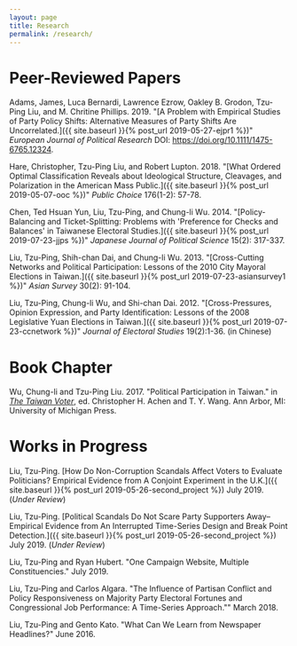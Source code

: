 ```yaml
---
layout: page
title: Research
permalink: /research/
---
```


Peer-Reviewed Papers
===

Adams, James, Luca Bernardi,  Lawrence Ezrow, Oakley B. Grodon, Tzu-Ping Liu, and M. Chritine Phillips. 2019. "[A Problem with Empirical Studies of Party Policy Shifts: Alternative Measures of Party Shifts Are Uncorrelated.]({{ site.baseurl }}{% post_url 2019-05-27-ejpr1 %})" *European Journal of Political Research* DOI: https://doi.org/10.1111/1475-6765.12324.

Hare, Christopher, Tzu-Ping Liu, and Robert Lupton. 2018. "[What Ordered Optimal Classification Reveals about Ideological Structure, Cleavages, and Polarization in the American Mass Public.]({{ site.baseurl }}{% post_url 2019-05-07-ooc %})" *Public Choice* 176(1-2): 57-78.


Chen, Ted Hsuan Yun, Liu, Tzu-Ping, and Chung-li Wu. 2014. "[Policy-Balancing and Ticket-Splitting: Problems with 'Preference for Checks and Balances' in Taiwanese Electoral Studies.]({{ site.baseurl }}{% post_url 2019-07-23-jjps %})" *Japanese Journal of Political Science* 15(2): 317-337.

Liu, Tzu-Ping, Shih-chan Dai, and Chung-li Wu. 2013. "[Cross-Cutting Networks and Political
Participation: Lessons of the 2010 City Mayoral Elections in Taiwan.]({{ site.baseurl }}{% post_url 2019-07-23-asiansurvey1 %})" *Asian Survey* 30(2): 91-104.

Liu, Tzu-Ping, Chung-li Wu, and Shi-chan Dai. 2012. "[Cross-Pressures, Opinion Expression, and Party Identification: Lessons of the 2008 Legislative Yuan Elections in Taiwan.]({{ site.baseurl }}{% post_url 2019-07-23-ccnetwork %})" *Journal of Electoral Studies*  19(2):1-36. (in Chinese)

Book Chapter
===

Wu, Chung-li and Tzu-Ping Liu. 2017. "Political Participation in Taiwan." in *[The Taiwan Voter](https://www.press.umich.edu/9375036/taiwan_voter)*, ed. Christopher H. Achen and T. Y. Wang. Ann Arbor, MI: University of Michigan Press.

Works in Progress
===

Liu, Tzu-Ping. [How Do Non-Corruption Scandals Affect Voters to Evaluate Politicians? Empirical Evidence from A Conjoint Experiment in the U.K.]({{ site.baseurl }}{% post_url 2019-05-26-second_project %}) July 2019. (*Under Review*)

Liu, Tzu-Ping. [Political Scandals Do Not Scare Party Supporters Away–Empirical Evidence from An Interrupted Time-Series Design and Break Point Detection.]({{ site.baseurl }}{% post_url 2019-05-26-second_project %}) July 2019. (*Under Review*)

Liu, Tzu-Ping and Ryan Hubert. "One Campaign Website, Multiple Constituencies." July 2019.

Liu, Tzu-Ping and Carlos Algara. "The Influence of Partisan Conflict and Policy Responsiveness on Majority Party Electoral Fortunes and Congressional Job Performance: A Time-Series Approach."" March 2018.

Liu, Tzu-Ping and Gento Kato. "What Can We Learn from Newspaper Headlines?" June 2016.
